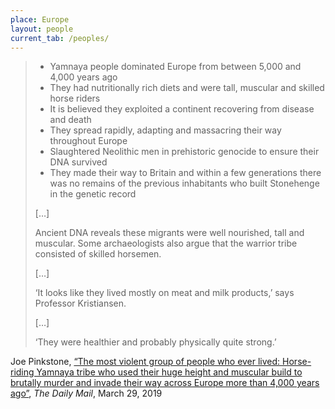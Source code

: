 ```yaml
---
place: Europe
layout: people
current_tab: /peoples/
---
```


> * Yamnaya people dominated Europe from between 5,000 and 4,000 years ago  
> * They had nutritionally rich diets and were tall, muscular and skilled horse riders
> * It is believed they exploited a continent recovering from disease and death
> * They spread rapidly, adapting and massacring their way throughout Europe
> * Slaughtered Neolithic men in prehistoric genocide to ensure their DNA survived
> * They made their way to Britain and within a few generations there was no remains of the previous inhabitants who built Stonehenge in the genetic record
>
> […]
>
> Ancient DNA reveals these migrants were well nourished, tall and muscular. Some archaeologists also argue that the warrior tribe consisted of skilled horsemen.
>
> […]
>
> ‘It looks like they lived mostly on meat and milk products,’ says Professor Kristiansen.
>
> […]
>
> ‘They were healthier and probably physically quite strong.’

Joe Pinkstone, [“The most violent group of people who ever lived: Horse-riding Yamnaya tribe who used their huge height and muscular build to brutally murder and invade their way across Europe more than 4,000 years ago”](https://www.dailymail.co.uk/sciencetech/article-6865741/The-violent-group-people-lived.html), _The Daily Mail_, March 29, 2019

